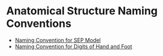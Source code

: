 # Anatomical Structure Naming Conventions

  * [Naming Convention for SEP Model](Naming-Convention-for-SEP-Model_174690333.html)
  * [Naming Convention for Digits of Hand and Foot](Naming-Convention-for-Digits-of-Hand-and-Foot_174690334.html)

